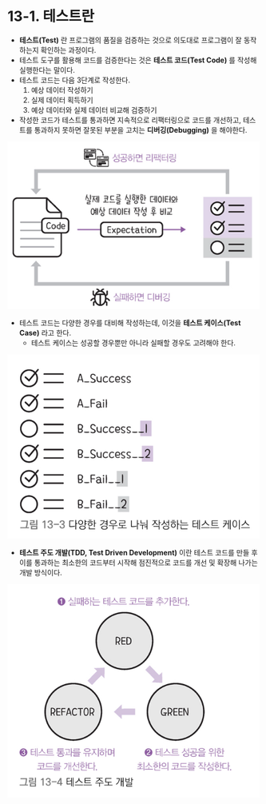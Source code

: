 # 13-1. 테스트란
- **테스트(Test)** 란 프로그램의 품질을 검증하는 것으로 의도대로 프로그램이 잘 동작하는지 확인하는 과정이다.
- 테스트 도구를 활용해 코드를 검증한다는 것은 **테스트 코드(Test Code)** 를 작성해 실행한다는 말이다.
- 테스트 코드는 다음 3단계로 작성한다.
	1. 예상 데이터 작성하기
	2. 실제 데이터 획득하기
	3. 예상 데이터와 실제 데이터 비교해 검증하기
- 작성한 코드가 테스트를 통과하면 지속적으로 리팩터링으로 코드를 개선하고, 테스트를 통과하지 못하면 잘못된 부분을 고치는 **디버깅(Debugging)** 을 해야한다.

![테스트 실행과 결과 처리](/media/서적/코딩%20자율학습%20스프링부트3%20자바%20백엔드%20개발%20입문/Part%203.%20REST%20API와%20테스트%20코드%20작성하기/13.%20테스트%20코드%20작성하기/테스트%20실행과%20결과%20처리.png)

- 테스트 코드는 다양한 경우를 대비해 작성하는데, 이것을 **테스트 케이스(Test Case)** 라고 한다.
	- 테스트 케이스는 성공할 경우뿐만 아니라 실패할 경우도 고려해야 한다.

![다양한 경우로 나눠 작성하는 테스트 케이스](/media/서적/코딩%20자율학습%20스프링부트3%20자바%20백엔드%20개발%20입문/Part%203.%20REST%20API와%20테스트%20코드%20작성하기/13.%20테스트%20코드%20작성하기/다양한%20경우로%20나눠%20작성하는%20테스트%20케이스.png)

- **테스트 주도 개발(TDD, Test Driven Development)** 이란 테스트 코드를 만들 후 이를 통과하는 최소한의 코드부터 시작해 점진적으로 코드를 개선 및 확장해 나가는 개발 방식이다.

![테스트 주도 개발](/media/서적/코딩%20자율학습%20스프링부트3%20자바%20백엔드%20개발%20입문/Part%203.%20REST%20API와%20테스트%20코드%20작성하기/13.%20테스트%20코드%20작성하기/테스트%20주도%20개발.png)